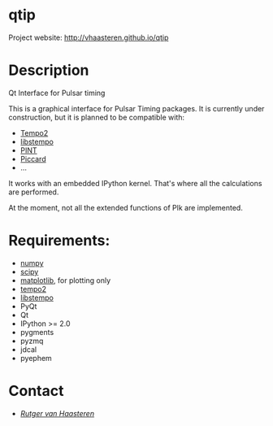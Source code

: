 qtip
====

Project website: http://vhaasteren.github.io/qtip

Description
===========

Qt Interface for Pulsar timing

This is a graphical interface for Pulsar Timing packages. It is currently under
construction, but it is planned to be compatible with:

 * [Tempo2](http://tempo2.sourceforge.net)
 * [libstempo](https://github.com/vallis/mc3pta/tree/master/stempo)
 * [PINT](https://github.com/NANOGrav/PINT/)
 * [Piccard](https://github.com/vhaasteren/piccard)
 * ...

It works with an embedded IPython kernel. That's where all the calculations are
performed.

At the moment, not all the extended functions of Plk are implemented.

Requirements:
=============

 * [numpy](http://numpy.scipy.org)
 * [scipy](http://numpy.scipy.org)
 * [matplotlib](http://matplotlib.org), for plotting only
 * [tempo2](http://tempo2.sourceforge.net)
 * [libstempo](https://github.com/vallis/mc3pta/tree/master/stempo)
 * PyQt
 * Qt
 * IPython >= 2.0
 * pygments
 * pyzmq
 * jdcal
 * pyephem

Contact
=======
 * [_Rutger van Haasteren_](mailto:vhaasteren@gmail.com)

